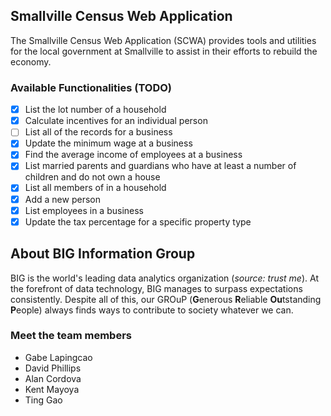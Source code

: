 ## Smallville Census Web Application
The Smallville Census Web Application (SCWA) provides tools and utilities for the local government at Smallville to assist in their efforts to rebuild the economy.

### Available Functionalities (TODO)
- [X] List the lot number of a household
- [X] Calculate incentives for an individual person
- [ ] List all of the records for a business
- [X] Update the minimum wage at a business
- [X] Find the average income of employees at a business
- [X] List married parents and guardians who have at least a number of children and do not own a house
- [X] List all members of in a household
- [X] Add a new person
- [X] List employees in a business
- [X] Update the tax percentage for a specific property type

## About BIG Information Group
BIG is the world's leading data analytics organization (*source: trust me*). At the forefront of data technology, BIG manages to surpass expectations consistently. Despite all of this, our GROuP (**G**enerous **R**eliable **Ou**tstanding **P**eople) always finds ways to contribute to society whatever we can.

### Meet the team members
- Gabe Lapingcao
- David Phillips
- Alan Cordova
- Kent Mayoya
- Ting Gao